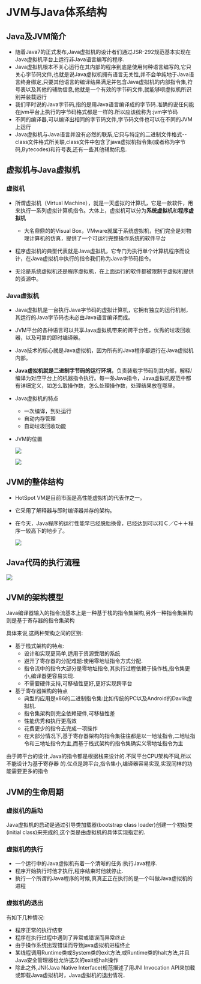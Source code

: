 # JVM与Java体系结构

## Java及JVM简介

- 随着Java7的正式发布,Java虚拟机的设计者们通过JSR-292规范基本实现在Java虚拟机平台上运行非Java语言编写的程序.
- Java虚拟机根本不关心运行在其内部的程序到底是使用何种语言编写的,它只关心字节码文件,也就是说Java虚拟机拥有语言无关性,并不会单纯地于Java语言终身绑定,只要其他语言的编译结果满足并包含Java虚拟机的内部指令集,符号表以及其他的辅助信息,他就是一个有效的字节码文件,就能够呗虚拟机所识别并装载运行
- 我们平时说的Java字节码,指的是用Java语言编译成的字节码.准确的说任何能在jvm平台上执行的字节码格式都是一样的.所以应该统称为:jvm字节码
- 不同的编译器,可以编译出相同的字节码文件,字节码文件也可以在不同的JVM上运行
- Java虚拟机与Java语言并没有必然的联系,它只与特定的二进制文件格式--class文件格式所关联,class文件中包含了java虚拟机指令集(或者称为字节码,Bytecodes)和符号表,还有一些其他辅助讯息.

## 虚拟机与Java虚拟机

### 虚拟机

- 所谓虚拟机（Virtual Machine），就是一天虚拟的计算机，它是一款软件，用来执行一系列虚拟计算机指令。大体上，虚拟机可以分为**系统虚拟机**和**程序虚拟机**

  - 大名鼎鼎的的Visual Box，VMware就属于系统虚拟机，他们完全是对物理计算机的仿真，提供了一个可运行完整操作系统的软件平台
- 程序虚拟机的典型代表就是Java虚拟机，它专门为执行单个计算机程序而设计，在Java虚拟机中执行的指令我们称为Java字节码指令。
- 无论是系统虚拟机还是程序虚拟机，在上面运行的软件都被限制于虚拟机提供的资源中。

### Java虚拟机

- Java虚拟机是一台执行Java字节码的虚拟计算机，它拥有独立的运行机制，其运行的Java字节码也未必由Java语言编译而成。

- JVM平台的各种语言可以共享Java虚拟机带来的跨平台性，优秀的垃圾回收器，以及可靠的即时编译器。

- Java技术的核心就是Java虚拟机，因为所有的Java程序都运行在Java虚拟机内部。

- **Java虚拟机就是二进制字节码的运行环境**，负责装载字节码到其内部，解释/编译为对应平台上的机器指令执行。每一条Java指令，Java虚拟机规范中都有详细定义，如怎么取操作数，怎么处理操作数，处理结果放在哪里。

- Java虚拟机的特点

  - 一次编译，到处运行
  - 自动内存管理
  - 自动垃圾回收功能

- JVM的位置

  ![](https://dengjunbo-blog.oss-cn-beijing.aliyuncs.com/20210121155721.png)

  ![](https://dengjunbo-blog.oss-cn-beijing.aliyuncs.com/20210121160157.png)

  


## JVM的整体结构

- HotSpot VM是目前市面是高性能虚拟机的代表作之一。

- 它采用了解释器与即时编译器并存的架构。

- 在今天，Java程序的运行性能早已经脱胎换骨，已经达到可以和Ｃ／C＋＋程序一较高下的地步了。

  ![](https://dengjunbo-blog.oss-cn-beijing.aliyuncs.com/20210121160631.png)

## Java代码的执行流程

![](https://dengjunbo-blog.oss-cn-beijing.aliyuncs.com/20210121160814.png)

## JVM的架构模型

Java编译器输入的指令流基本上是一种基于栈的指令集架构,另外一种指令集架构则是基于寄存器的指令集架构

具体来说,这两种架构之间的区别:

- 基于栈式架构的特点:
  - 设计和实现更简单,适用于资源受限的系统 
  - 避开了寄存器的分配难题:使用零地址指令方式分配.
  - 指令流中的指令大部分是零地址指令,其执行过程依赖于操作栈,指令集更小,编译器更容易实现.
  - 不需要硬件支持,可移植性更好,更好实现跨平台
- 基于寄存器架构的特点
  - 典型的应用是x86的二进制指令集:比如传统的PC以及Android的Davlik虚拟机.
  - 指令集架构则完全依赖硬件,可移植性差
  - 性能优秀和执行更高效
  - 花费更少的指令去完成一项操作
  - 在大部分情况下,基于寄存器架构的指令集往往都是以一地址指令,二地址指令和三地址指令为主,而基于栈式架构的指令集确实义零地址指令为主

由于跨平台的设计,Java的指令都是根据栈来设计的.不同平台CPU架构不同,所以不能设计为基于寄存器 的.优点是跨平台,指令集小,编译器容易实现,实现同样的功能需要更多的指令

## JVM的生命周期

### 虚拟机的启动

Java虚拟机的启动是通过引导类加载器(bootstrap class loader)创建一个初始类(initial class)来完成的,这个类是由虚拟机的具体实现指定的.

### 虚拟机的执行

- 一个运行中的Java虚拟机有着一个清晰的任务:执行Java程序.
- 程序开始执行时他才执行,程序结束时他就停止.
- 执行一个所谓的Java程序的时候,真真正正在执行的是一个叫做Java虚拟机的进程

### 虚拟机的退出

有如下几种情况:

- 程序正常的执行结束
- 程序在执行过程中遇到了异常或错误而异常终止
- 由于操作系统出现错误而导致java虚拟机进程终止
- 某线程调用Runtime类或System类的exit方法,或Runtime类的halt方法,并且Java安全管理器也允许这次的exit或halt操作
- 除此之外,JNI(Java Native Interface)规范描述了用JNI Invocation API来加载或卸载Java虚拟机时，Java虚拟机的退出情况．

## 


